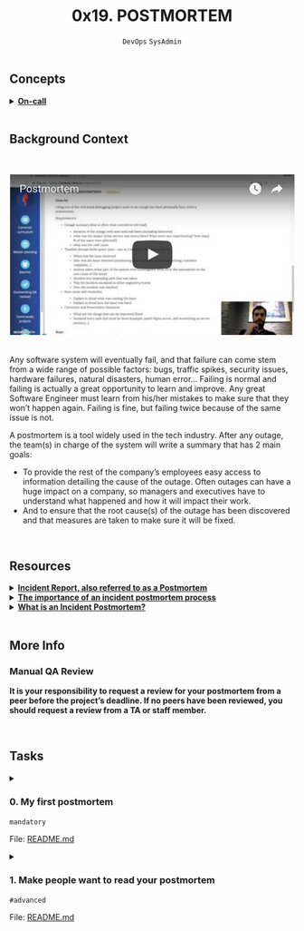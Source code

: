 <h1 align="center"><b>0x19. POSTMORTEM</b></h1>
<div align="center"><code>DevOps</code> <code>SysAdmin</code></div>

<br>

## Concepts
<details>
<summary><b><a href="https://intranet.alxswe.com/concepts/39">On-call</a></b></summary><br>


<br><p align="center">※※※※※※※※※※※※</p><br>
</details>


<br>

## Background Context
<br><div><a href="https://www.youtube.com/watch?v=rp5cVMNmbro&feature=youtu.be"><img src="https://github.com/codenvibes/alx-system_engineering-devops/blob/master/0x19-postmortem/images/tWUPWmR.png"></a></div><br>

Any software system will eventually fail, and that failure can come stem from a wide range of possible factors: bugs, traffic spikes, security issues, hardware failures, natural disasters, human error… Failing is normal and failing is actually a great opportunity to learn and improve. Any great Software Engineer must learn from his/her mistakes to make sure that they won’t happen again. Failing is fine, but failing twice because of the same issue is not.

A postmortem is a tool widely used in the tech industry. After any outage, the team(s) in charge of the system will write a summary that has 2 main goals:

- To provide the rest of the company’s employees easy access to information detailing the cause of the outage. Often outages can have a huge impact on a company, so managers and executives have to understand what happened and how it will impact their work.
- And to ensure that the root cause(s) of the outage has been discovered and that measures are taken to make sure it will be fixed.


<!-- <br>
<hr>
<h3><a href=>Notes</a></h3>
<hr> -->

<br>

## Resources
<details>
<summary><b><a href="https://sysadmincasts.com/episodes/20-how-to-write-an-incident-report-postmortem">Incident Report, also referred to as a Postmortem</a></b></summary><br>


<br><p align="center">※※※※※※※※※※※※</p><br>
</details>


<details>
<summary><b><a href="https://www.atlassian.com/incident-management/postmortem">The importance of an incident postmortem process</a></b></summary><br>


<br><p align="center">※※※※※※※※※※※※</p><br>
</details>


<details>
<summary><b><a href="https://www.pagerduty.com/resources/learn/incident-postmortem/">What is an Incident Postmortem?</a></b></summary><br>


<br><p align="center">※※※※※※※※※※※※</p><br>
</details>


<!-- <br>

**man or help:**
- `` -->

<!-- <br>

## Requirements -->
<!-- Add your requirements here -->

<br>

## More Info
### Manual QA Review
**It is your responsibility to request a review for your postmortem from a peer before the project’s deadline. If no peers have been reviewed, you should request a review from a TA or staff member.**

<br>

## Tasks
<details>
<summary>

### 0. My first postmortem
`mandatory`

File: [README.md]()
</summary>

<br><div><img src="https://github.com/codenvibes/alx-system_engineering-devops/blob/master/0x19-postmortem/images/pQ9YzVY.gif"></div><br>

</details>

<details>
<summary>

### 1. Make people want to read your postmortem
`#advanced`

File: [README.md]()
</summary>


</details>

